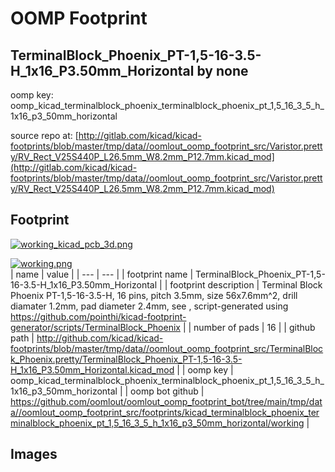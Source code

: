 # OOMP Footprint  
## TerminalBlock_Phoenix_PT-1,5-16-3.5-H_1x16_P3.50mm_Horizontal  by none  
  
oomp key: oomp_kicad_terminalblock_phoenix_terminalblock_phoenix_pt_1,5_16_3_5_h_1x16_p3_50mm_horizontal  
  
source repo at: [http://gitlab.com/kicad/kicad-footprints/blob/master/tmp/data//oomlout_oomp_footprint_src/Varistor.pretty/RV_Rect_V25S440P_L26.5mm_W8.2mm_P12.7mm.kicad_mod](http://gitlab.com/kicad/kicad-footprints/blob/master/tmp/data//oomlout_oomp_footprint_src/Varistor.pretty/RV_Rect_V25S440P_L26.5mm_W8.2mm_P12.7mm.kicad_mod)  
## Footprint  
  
[![working_kicad_pcb_3d.png](working_kicad_pcb_3d_600.png)](working_kicad_pcb_3d.png)  
  
[![working.png](working_600.png)](working.png)  
| name | value | 
| --- | --- | 
| footprint name | TerminalBlock_Phoenix_PT-1,5-16-3.5-H_1x16_P3.50mm_Horizontal | 
| footprint description | Terminal Block Phoenix PT-1,5-16-3.5-H, 16 pins, pitch 3.5mm, size 56x7.6mm^2, drill diamater 1.2mm, pad diameter 2.4mm, see , script-generated using https://github.com/pointhi/kicad-footprint-generator/scripts/TerminalBlock_Phoenix | 
| number of pads | 16 | 
| github path | http://github.com/kicad/kicad-footprints/blob/master/tmp/data//oomlout_oomp_footprint_src/TerminalBlock_Phoenix.pretty/TerminalBlock_Phoenix_PT-1,5-16-3.5-H_1x16_P3.50mm_Horizontal.kicad_mod | 
| oomp key | oomp_kicad_terminalblock_phoenix_terminalblock_phoenix_pt_1,5_16_3_5_h_1x16_p3_50mm_horizontal | 
| oomp bot github | https://github.com/oomlout/oomlout_oomp_footprint_bot/tree/main/tmp/data//oomlout_oomp_footprint_src/footprints/kicad_terminalblock_phoenix_terminalblock_phoenix_pt_1,5_16_3_5_h_1x16_p3_50mm_horizontal/working | 
## Images  
